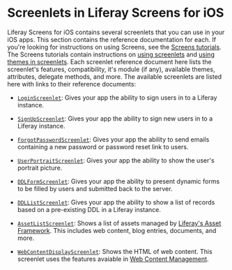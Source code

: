 # Screenlets in Liferay Screens for iOS [](id=screenlets-in-liferay-screens-for-ios)

Liferay Screens for iOS contains several screenlets that you can use in your iOS 
apps. This section contains the reference documentation for each. If you're 
looking for instructions on using Screens, see the [Screens tutorials](/develop/tutorials/-/knowledge_base/6-2/mobile-apps-with-liferay-screens). 
The Screens tutorials contain instructions on [using screenlets](/develop/tutorials/-/knowledge_base/6-2/using-screenlets-in-ios-apps) 
and [using themes in screenlets](/develop/tutorials/-/knowledge_base/6-2/using-themes-in-ios-screenlets). 
Each screenlet reference document here lists the screenlet's features, 
compatibility, it's module (if any), available themes, attributes, delegate 
methods, and more. The available screenlets are listed here with links to their 
reference documents: 

- [`LoginScreenlet`](/develop/reference/-/knowledge_base/6-2/loginscreenlet-for-ios): 
  Gives your app the ability to sign users in to a Liferay instance.
  
- [`SignUpScreenlet`](/develop/reference/-/knowledge_base/6-2/signupscreenlet-for-ios): 
  Gives your app the ability to sign new users in to a Liferay instance.
  
- [`ForgotPasswordScreenlet`](/develop/reference/-/knowledge_base/6-2/forgotpasswordscreenlet-for-ios): 
  Gives your app the ability to send emails containing a new password or 
  password reset link to users.
  
- [`UserPortraitScreenlet`](/develop/reference/-/knowledge_base/6-2/userportraitscreenlet-for-ios): 
  Gives your app the ability to show the user's portrait picture.
  
- [`DDLFormScreenlet`](/develop/reference/-/knowledge_base/6-2/ddlformscreenlet-for-ios): 
  Gives your app the ability to present dynamic forms to be filled by users and 
  submitted back to the server.
  
- [`DDLListScreenlet`](/develop/reference/-/knowledge_base/6-2/ddllistscreenlet-for-ios): 
  Gives your app the ability to show a list of records based on a pre-existing 
  DDL in a Liferay instance.
  
- [`AssetListScreenlet`](/develop/reference/-/knowledge_base/6-2/assetlistscreenlet-for-ios): 
  Shows a list of assets managed by [Liferay's Asset Framework](/develop/tutorials/-/knowledge_base/6-2/asset-framework). 
  This includes web content, blog entries, documents, and more.
  
- [`WebContentDisplayScreenlet`](/develop/reference/-/knowledge_base/6-2/webcontentdisplayscreenlet-for-ios): 
  Shows the HTML of web content. This screenlet uses the features avaiable in 
  [Web Content Management](/discover/portal/-/knowledge_base/6-2/web-content-management). 


